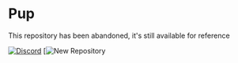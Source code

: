 # Pup
This repository has been abandoned, it's still available for reference

[![Discord](https://discord.com/api/guilds/811354612547190794/widget.png)](https://discord.gg/Bsefgbaedz)
[![New Repository](https://github.com/saboooor/Pup)
